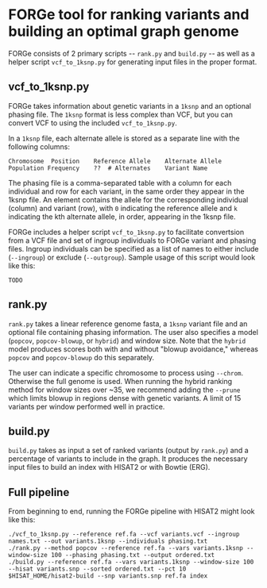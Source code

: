 # FORGe tool for ranking variants and building an optimal graph genome

FORGe consists of 2 primary scripts -- `rank.py` and `build.py` -- as well as a helper script `vcf_to_1ksnp.py` for generating input files in the proper format.

## vcf_to_1ksnp.py ##

FORGe takes information about genetic variants in a `1ksnp` and an optional phasing file. The `1ksnp` format is less complex than VCF, but you can convert VCF to using the included `vcf_to_1ksnp.py`.

In a `1ksnp` file, each alternate allele is stored as a separate line with the following columns:

```
Chromosome	Position	Reference Allele	Alternate Allele	Population Frequency	??	# Alternates	Variant Name
```

The phasing file is a comma-separated table with a column for each individual and row for each variant, in the same order they appear in the 1ksnp file. An element contains the allele for the corresponding individual (column) and variant (row), with `0` indicating the reference allele and `k` indicating the kth alternate allele, in order, appearing in the 1ksnp file.

FORGe includes a helper script `vcf_to_1ksnp.py` to facilitate convertsion from a VCF file and set of ingroup individuals to FORGe variant and phasing files.  Ingroup individuals can be specified as a list of names to either include (`--ingroup`) or exclude (`--outgroup`). Sample usage of this script would look like this:

```
TODO
```

## rank.py ##

`rank.py` takes a linear reference genome fasta, a `1ksnp` variant file and an optional file containing phasing information. The user also specifies a model (`popcov`, `popcov-blowup`, or `hybrid`) and window size.  Note that the `hybrid` model produces scores both with and without "blowup avoidance," whereas `popcov` and `popcov-blowup` do this separately.

The user can indicate a specific chromosome to process using `--chrom`.  Otherwise the full genome is used. When running the hybrid ranking method for window sizes over ~35, we recommend adding the `--prune` which limits blowup in regions dense with genetic variants. A limit of 15 variants per window performed well in practice.

## build.py ##

`build.py` takes as input a set of ranked variants (output by `rank.py`) and a percentage of variants to include in the graph. It produces the necessary input files to build an index with HISAT2 or with Bowtie (ERG).

## Full pipeline

From beginning to end, running the FORGe pipeline with HISAT2 might look like this:

```
./vcf_to_1ksnp.py --reference ref.fa --vcf variants.vcf --ingroup names.txt --out variants.1ksnp --individuals phasing.txt
./rank.py --method popcov --reference ref.fa --vars variants.1ksnp --window-size 100 --phasing phasing.txt --output ordered.txt
./build.py --reference ref.fa --vars variants.1ksnp --window-size 100 --hisat variants.snp --sorted ordered.txt --pct 10
$HISAT_HOME/hisat2-build --snp variants.snp ref.fa index
```



